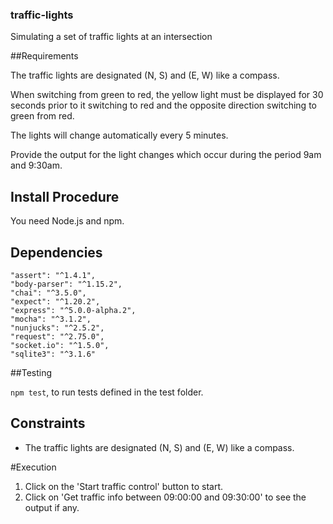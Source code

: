 ### traffic-lights 

Simulating a set of traffic lights at an intersection

##Requirements

The traffic lights are designated (N, S) and (E, W) like a compass.

When switching from green to red, the yellow light must be displayed for 30 seconds prior to it switching to red and the opposite direction switching to green from red.

The lights will change automatically every 5 minutes.

Provide the output for the light changes which occur during the period 9am and 9:30am.

## Install Procedure

You need Node.js and npm. 


## Dependencies
    "assert": "^1.4.1",
    "body-parser": "^1.15.2",
    "chai": "^3.5.0",
    "expect": "^1.20.2",
    "express": "^5.0.0-alpha.2",
    "mocha": "^3.1.2",
    "nunjucks": "^2.5.2",
    "request": "^2.75.0",
    "socket.io": "^1.5.0",
    "sqlite3": "^3.1.6"

##Testing

`npm test`, to run tests defined in the test folder.

## Constraints

* The traffic lights are designated (N, S) and (E, W) like a compass.

#Execution

1. Click on the 'Start traffic control' button to start.
2. Click on 'Get traffic info between 09:00:00 and 09:30:00' to see the output if any.
